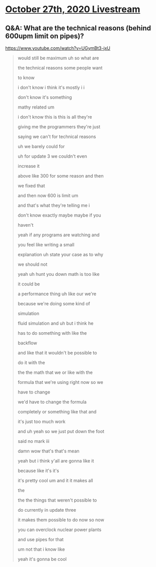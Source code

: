 # [October 27th, 2020 Livestream](../2020-10-27.md)
## Q&A: What are the technical reasons (behind 600upm limit on pipes)?
https://www.youtube.com/watch?v=UGymBt3-jxU
> would still be maximum uh so what are
>
> the technical reasons some people want
>
> to know
>
> i don't know i think it's mostly i i
>
> don't know it's something
>
> mathy related um
>
> i don't know this is this is all they're
>
> giving me the programmers they're just
>
> saying we can't for technical reasons
>
> uh we barely could for
>
> uh for update 3 we couldn't even
>
> increase it
>
> above like 300 for some reason and then
>
> we fixed that
>
> and then now 600 is limit um
>
> and that's what they're telling me i
>
> don't know exactly maybe maybe if you
>
> haven't
>
> yeah if any programs are watching and
>
> you feel like writing a small
>
> explanation uh state your case as to why
>
> we should not
>
> yeah uh hunt you down math is too like
>
> it could be
>
> a performance thing uh like our we're
>
> because we're doing some kind of
>
> simulation
>
> fluid simulation and uh but i think he
>
> has to do something with like the
>
> backflow
>
> and like that it wouldn't be possible to
>
> do it with the
>
> the the math that we or like with the
>
> formula that we're using right now so we
>
> have to change
>
> we'd have to change the formula
>
> completely or something like that and
>
> it's just too much work
>
> and uh yeah so we just put down the foot
>
> said no mark iii
>
> damn wow that's that's mean
>
> yeah but i think y'all are gonna like it
>
> because like it's it's
>
> it's pretty cool um and it it makes all
>
> the
>
> the the things that weren't possible to
>
> do currently in update three
>
> it makes them possible to do now so now
>
> you can overclock nuclear power plants
>
> and use pipes for that
>
> um not that i know like
>
> yeah it's gonna be cool
>
